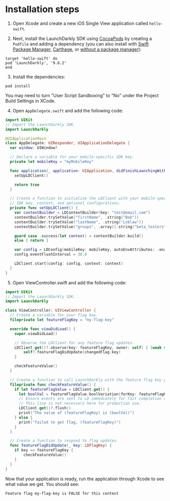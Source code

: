 # Installation steps
1. Open Xcode and create a new iOS Single View application called `hello-swift`.


2. Next, install the LaunchDarkly SDK using [CocoaPods](https://cocoapods.org/) by creating a `Podfile` and adding a dependency (you can also install with [Swift Package Manager](https://docs.launchdarkly.com/sdk/client-side/ios?site=launchDarkly#using-the-swift-package-manager), [Carthage](https://docs.launchdarkly.com/sdk/client-side/ios?site=launchDarkly#using-carthage), or [without a package manager](https://docs.launchdarkly.com/sdk/client-side/ios?site=launchDarkly#installing-the-sdk-manually)):
```
target 'hello-swift' do
pod 'LaunchDarkly', '9.6.2'
end
```

3. Install the dependencies:
```
pod install
```

You may need to turn "User Script Sandboxing" to "No" under the Project Build Settings in XCode.

4. Open `AppDelegate.swift` and add the following code:
```swift
import UIKit
// Import the LaunchDarkly SDK.
import LaunchDarkly

@UIApplicationMain
class AppDelegate: UIResponder, UIApplicationDelegate {
  var window: UIWindow?

  // Declare a variable for your mobile-specific SDK key.
  private let mobileKey = "myMobileKey"

  func application(_ application: UIApplication, didFinishLaunchingWithOptions launchOptions: [UIApplication.LaunchOptionsKey: Any]?) -> Bool {
    setUpLDClient()

    return true
  }

  // Create a function to initialize the LDClient with your mobile-specific
  // SDK key, context, and optional configurations.
  private func setUpLDClient() {
    var contextBuilder = LDContextBuilder(key: "test@email.com")
    contextBuilder.trySetValue("firstName", .string("Bob"))
    contextBuilder.trySetValue("lastName", .string("Loblaw"))
    contextBuilder.trySetValue("groups", .array([.string("beta_testers")]))

    guard case .success(let context) = contextBuilder.build()
    else { return }

    var config = LDConfig(mobileKey: mobileKey, autoEnvAttributes: .enabled)
    config.eventFlushInterval = 30.0

    LDClient.start(config: config, context: context)
  }
}
```

5. Open ViewController.swift and add the following code:
```swift
import UIKit
// Import the LaunchDarkly SDK.
import LaunchDarkly

class ViewController: UIViewController {
  // Create a variable for your flag key.
  fileprivate let featureFlagKey = "my-flag-key"

  override func viewDidLoad() {
    super.viewDidLoad()

    // Observe the LDClient for any feature flag updates.
    LDClient.get()?.observe(key: featureFlagKey, owner: self) { [weak self] changedFlag in
        self?.featureFlagDidUpdate(changedFlag.key)
    }

    checkFeatureValue()
  }

  // Create a function to call LaunchDarkly with the feature flag key you want to evaluate and print its value.
  fileprivate func checkFeatureValue() {
    if let featureFlagValue = LDClient.get() {
      let boolVal = featureFlagValue.boolVariation(forKey: featureFlagKey, defaultValue: false)
      // Ensure events are sent to LD immediately for fast completion of the Getting Started guide.
      // This line is not necessary here for production use.
      LDClient.get()?.flush()
      print("The value of (featureFlagKey) is (boolVal)")
    } else {
      print("failed to get flag, (featureFlagKey)")
    }
  }

  // Create a function to respond to flag updates.
  func featureFlagDidUpdate(_ key: LDFlagKey) {
    if key == featureFlagKey {
        checkFeatureValue()
    }
  }
}
```

Now that your application is ready, run the application through Xcode to see what value we get. You should see:

`Feature flag my-flag-key is FALSE for this context`